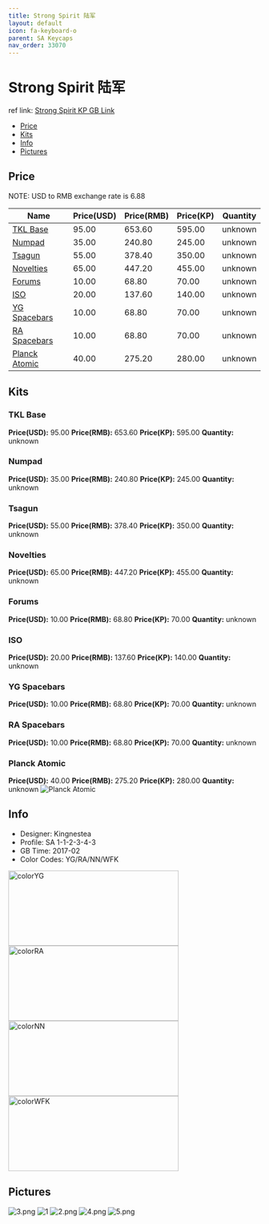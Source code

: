 ```yaml
---
title: Strong Spirit 陆军
layout: default
icon: fa-keyboard-o
parent: SA Keycaps
nav_order: 33070
---
```


# Strong Spirit 陆军

ref link: [Strong Spirit KP GB Link](https://geekhack.org/index.php?topic=87673.0)

* [Price](#price)
* [Kits](#kits)
* [Info](#info)
* [Pictures](#pictures)


## Price  
NOTE: USD to RMB exchange rate is 6.88

| Name          | Price(USD)    |  Price(RMB) |  Price(KP) | Quantity |
| ------------- | ------------- |  ---------- |  --------- | -------- |
|[TKL Base](#tklbase)|95.00|653.60|595.00|unknown|
|[Numpad](#numpad)|35.00|240.80|245.00|unknown|
|[Tsagun](#tsagun)|55.00|378.40|350.00|unknown|
|[Novelties](#novelties)|65.00|447.20|455.00|unknown|
|[Forums](#forums)|10.00|68.80|70.00|unknown|
|[ISO](#iso)|20.00|137.60|140.00|unknown|
|[YG Spacebars](#ygspacebars)|10.00|68.80|70.00|unknown|
|[RA Spacebars](#raspacebars)|10.00|68.80|70.00|unknown|
|[Planck Atomic](#planckatomic)|40.00|275.20|280.00|unknown|


## Kits
### TKL Base
**Price(USD):** 95.00    **Price(RMB):** 653.60    **Price(KP):** 595.00    **Quantity:** unknown
### Numpad
**Price(USD):** 35.00    **Price(RMB):** 240.80    **Price(KP):** 245.00    **Quantity:** unknown
### Tsagun
**Price(USD):** 55.00    **Price(RMB):** 378.40    **Price(KP):** 350.00    **Quantity:** unknown
### Novelties
**Price(USD):** 65.00    **Price(RMB):** 447.20    **Price(KP):** 455.00    **Quantity:** unknown
### Forums
**Price(USD):** 10.00    **Price(RMB):** 68.80    **Price(KP):** 70.00    **Quantity:** unknown
### ISO
**Price(USD):** 20.00    **Price(RMB):** 137.60    **Price(KP):** 140.00    **Quantity:** unknown
### YG Spacebars
**Price(USD):** 10.00    **Price(RMB):** 68.80    **Price(KP):** 70.00    **Quantity:** unknown
### RA Spacebars
**Price(USD):** 10.00    **Price(RMB):** 68.80    **Price(KP):** 70.00    **Quantity:** unknown
### Planck Atomic
**Price(USD):** 40.00    **Price(RMB):** 275.20    **Price(KP):** 280.00    **Quantity:** unknown
<img src="{{ 'assets/images/sa-keycaps/strongspirit/kits_pics/all.jpg' | relative_url }}" alt="Planck Atomic" class="image featured">


## Info
* Designer: Kingnestea
* Profile: SA 1-1-2-3-4-3
* GB Time: 2017-02
* Color Codes: YG/RA/NN/WFK 
<img src="{{ 'assets/images/sa-keycaps/SP_ColorCodes/abs/SP_Abs_ColorCodes_YG.png' | relative_url }}" alt="colorYG" height="150" width="340">
<img src="{{ 'assets/images/sa-keycaps/SP_ColorCodes/abs/SP_Abs_ColorCodes_RA.png' | relative_url }}" alt="colorRA" height="150" width="340">
<img src="{{ 'assets/images/sa-keycaps/SP_ColorCodes/abs/SP_Abs_ColorCodes_NN.png' | relative_url }}" alt="colorNN" height="150" width="340">
<img src="{{ 'assets/images/sa-keycaps/SP_ColorCodes/abs/SP_Abs_ColorCodes_WFK.png' | relative_url }}" alt="colorWFK" height="150" width="340">


## Pictures
<img src="{{ 'assets/images/sa-keycaps/strongspirit/rendering_pics/3.png' | relative_url }}" alt="3.png" class="image featured">
<img src="{{ 'assets/images/sa-keycaps/strongspirit/rendering_pics/1.jpg' | relative_url }}" alt="1" class="image featured">
<img src="{{ 'assets/images/sa-keycaps/strongspirit/rendering_pics/2.png' | relative_url }}" alt="2.png" class="image featured">
<img src="{{ 'assets/images/sa-keycaps/strongspirit/rendering_pics/4.png' | relative_url }}" alt="4.png" class="image featured">
<img src="{{ 'assets/images/sa-keycaps/strongspirit/rendering_pics/5.png' | relative_url }}" alt="5.png" class="image featured">
